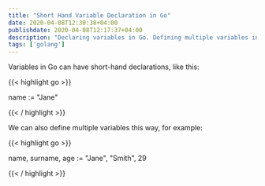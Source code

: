 ```yaml
---
title: "Short Hand Variable Declaration in Go"
date: 2020-04-08T12:30:38+04:00
publishdate: 2020-04-08T12:17:37+04:00
description: "Declaring variables in Go. Defining multiple variables in Go."
tags: ['golang']
---
```


Variables in Go can have short-hand declarations, like this:

{{< highlight go >}}

name := "Jane"

{{< / highlight >}}

We can also define multiple variables this way, for example:

{{< highlight go >}}

name, surname, age := "Jane", "Smith", 29

{{< / highlight >}}